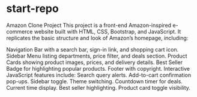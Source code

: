 # start-repo
Amazon Clone Project
This project is a front-end Amazon-inspired e-commerce website built with HTML, CSS, Bootstrap, and JavaScript. It replicates the basic structure and look of Amazon’s homepage, including:

Navigation Bar with a search bar, sign-in link, and shopping cart icon.
Sidebar Menu listing departments, price filter, and deals section.
Product Cards showing product images, prices, and delivery details.
Best Seller Badge for highlighting popular products.
Footer with copyright.
Interactive JavaScript features include:
Search query alerts.
Add-to-cart confirmation pop-ups.
Sidebar toggle.
Theme switching.
Countdown timer for deals.
Current time display.
Best seller highlighting.
Product card toggle visibility.
